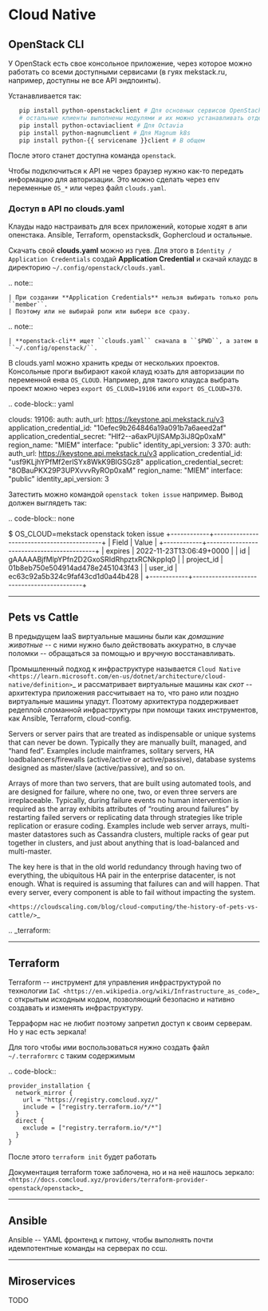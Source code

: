 # Cloud Native

## OpenStack CLI

У OpenStack есть свое консольное приложение, через которое можно работать со
всеми доступными сервисами (в гуях mekstack.ru, например, доступны не все API
эндпоинты).

Устанавливается так:

``` bash
   pip install python-openstackclient # Для основных сервисов OpenStack
   # остальные клиенты выполнены модулями и их можно устанавливать отдельно
   pip install python-octaviaclient # Для Octavia
   pip install python-magnumclient # Для Magnum k8s
   pip install python-{{ servicename }}client # В общем
```

После этого станет доступна команда ``openstack``.

Чтобы подключиться к API не через браузер нужно как-то передать информацию для
авторизации. Это можно сделать через env переменные ``OS_*`` или через файл
``clouds.yaml``.

### Доступ в API по clouds.yaml

Клауды надо настраивать для всех приложений, которые ходят в апи опенстака.
Ansible, Terraform, openstacksdk, Gophercloud и остальные.

Скачать свой **clouds.yaml** можно из гуев. Для этого в ``Identity / Application Credentials`` создай **Application Credential** и скачай клаудс в директорию ``~/.config/openstack/clouds.yaml``.

.. note::

    | При создании **Application Credentials** нельзя выбирать только роль ``member``.
    | Поэтому или не выбирай роли или выбери все сразу.

.. note::

    | **openstack-cli** ищет ``clouds.yaml`` сначала в ``$PWD``, а затем в ``~/.config/openstack/``.

В clouds.yaml можно хранить креды от нескольких проектов. Консольные проги
выбирают какой клауд юзать для авторизации по переменной енва ``OS_CLOUD``.
Например, для такого клаудса выбрать проект можно через ``export
OS_CLOUD=19106`` или ``export OS_CLOUD=370``.

.. code-block:: yaml

   clouds:
     19106:
       auth:
         auth_url: https://keystone.api.mekstack.ru/v3
         application_credential_id: "10efec9b264846a19a091b7a6aeed2af"
         application_credential_secret: "Hlf2--a6axPUjlSAMp3iJ8Qp0xaM"
       region_name: "MIEM"
       interface: "public"
       identity_api_version: 3
     370:
       auth:
         auth_url: https://keystone.api.mekstack.ru/v3
         application_credential_id: "usf9KLjhYPfMf2erlSYx8WkK9BIGSGz8"
         application_credential_secret: "8OBauPKX29P3UPXvvvRyROp0xaM"
       region_name: "MIEM"
       interface: "public"
       identity_api_version: 3

Затестить можно командой ``openstack token issue`` например. Вывод должен выглядеть так:

.. code-block:: none

   $ OS_CLOUD=mekstack openstack token issue
   +------------+-------------------------------------------+
   | Field      | Value                                     |
   +------------+-------------------------------------------+
   | expires    | 2022-11-23T13:06:49+0000                  |
   | id         | gAAAAABjfMlpYPfn2D2GxoSRIdRhpztxRCNkppIq0 |
   | project_id | 01b8eb750e504914ad478e2451043f43          |
   | user_id    | ec63c92a5b324c9faf43cd1d0a44b428          |
   +------------+-------------------------------------------+

--------------
Pets vs Cattle
--------------

В предыдущем IaaS виртуальные машины были как *домашние животные* -- с ними
нужно было действовать аккуратно, в случае поломки -- обращаться за помощью и
вручную восстанавливать.

Промышленный подход к инфраструктуре называется `Cloud Native
<https://learn.microsoft.com/en-us/dotnet/architecture/cloud-native/definition>`_
и рассматривает виртуальные машины как *скот* -- архитектура приложения
рассчитывает на то, что рано или поздно виртуальные машины упадут. Поэтому
архитектура поддерживает редеплой сломанной инфраструктуры при помощи таких
инструментов, как Ansible, Terraform, cloud-config.



Servers or server pairs that are treated as indispensable or unique systems that
can never be down. Typically they are manually built, managed, and “hand fed”.
Examples include mainframes, solitary servers, HA loadbalancers/firewalls
(active/active or active/passive), database systems designed as master/slave
(active/passive), and so on.

Arrays of more than two servers, that are built using automated tools, and are
designed for failure, where no one, two, or even three servers are
irreplaceable. Typically, during failure events no human intervention is
required as the array exhibits attributes of “routing around failures” by
restarting failed servers or replicating data through strategies like triple
replication or erasure coding. Examples include web server arrays, multi-master
datastores such as Cassandra clusters, multiple racks of gear put together in
clusters, and just about anything that is load-balanced and multi-master.

The key here is that in the old world redundancy through having two of
everything, the ubiquitous HA pair in the enterprise datacenter, is not enough.
What is required is assuming that failures can and will happen. That every
server, every component is able to fail without impacting the system.

`<https://cloudscaling.com/blog/cloud-computing/the-history-of-pets-vs-cattle/>`_

.. _terraform:

---------
Terraform
---------

Terraform -- инструмент для управления инфраструктурой по технологии `IaC
<https://en.wikipedia.org/wiki/Infrastructure_as_code>`_ с открытым исходным
кодом, позволяющий безопасно и нативно создавать и изменять инфраструктуру.

Терраформ нас не любит поэтому запретил доступ к своим серверам. Но у нас
есть зеркала!

Для того чтобы ими воспользоваться нужно создать файл ``~/.terraformrc`` с таким содержимым

.. code-block::

    provider_installation {
      network_mirror {
        url = "https://registry.comcloud.xyz/"
        include = ["registry.terraform.io/*/*"]
      }
      direct {
        exclude = ["registry.terraform.io/*/*"]
      }
    }

После этого ``terraform init`` будет работать

Документация terraform тоже заблочена, но и на неё нашлось зеркало:
`<https://docs.comcloud.xyz/providers/terraform-provider-openstack/openstack>`_

-------
Ansible
-------

Ansible -- YAML фронтенд к питону, чтобы выполнять почти идемпотентные команды
на серверах по ссш.

------------
Miroservices
------------
TODO
